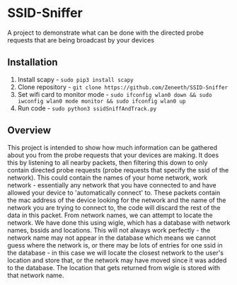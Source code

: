 # SSID-Sniffer
A project to demonstrate what can be done with the directed probe requests that are being broadcast by your devices

## Installation
1. Install scapy - ```sudo pip3 install scapy```
2. Clone repository - ```git clone https://github.com/Zeneeth/SSID-Sniffer```
3. Set wifi card to monitor mode - ```sudo ifconfig wlan0 down && sudo iwconfig wlan0 mode monitor && sudo ifconfig wlan0 up```
4. Run code - ```sudo python3 ssidSniffAndTrack.py```

## Overview
This project is intended to show how much information can be gathered about you from the probe requests that your devices are making. It does this by listening to all nearby packets, then filtering this down to only contain directed probe requests (probe requests that specify the ssid of the network). This could contain the names of your home network, work network - essentially any network that you have connected to and have allowed your device to 'automatically connect' to. These packets contain the mac address of the device looking for the network and the name of the network you are trying to connect to, the code will discard the rest of the data in this packet. From network names, we can attempt to locate the network. We have done this using wigle, which has a database with network names, bssids and locations. This will not always work perfectly - the network name may not appear in the database which means we cannot guess where the network is, or there may be lots of entries for one ssid in the database - in this case we will locate the closest network to the user's location and store that, or the network may have moved since it was added to the database. The location that gets returned from wigle is stored with that network name.
